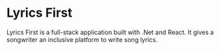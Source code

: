 # Lyrics First


Lyrics First is a full-stack application built with .Net and React. It gives a songwriter an inclusive platform to write song lyrics.
